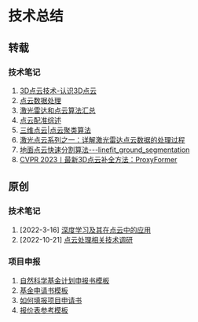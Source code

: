 # 技术总结

## 转载

### 技术笔记

1. [3D点云技术-认识3D点云](https://zhuanlan.zhihu.com/p/647670279)
1. [点云数据处理](https://zhuanlan.zhihu.com/p/498892147)
1. [激光雷达和点云算法汇总](https://zhuanlan.zhihu.com/p/642478746)
1. [点云配准综述](https://zhuanlan.zhihu.com/p/91275450)
1. [三维点云|点云聚类算法](https://zhuanlan.zhihu.com/p/663822053)
2. [激光点云系列之一：详解激光雷达点云数据的处理过程](https://zhuanlan.zhihu.com/p/608099266)
3. [地面点云快速分割算法---linefit_ground_segmentation](https://zhuanlan.zhihu.com/p/123220950)
4. [CVPR 2023丨最新3D点云补全方法：ProxyFormer](https://zhuanlan.zhihu.com/p/648163549)

## 原创

### 技术笔记

1. [2022-3-16] [深度学习及其在点云中的应用](./technical-reports/深度学习及其在点云中的应用.pptx)
1. [2022-10-21] [点云处理相关技术调研](./technical-reports/点云处理相关技术调研.docx)

### 项目申报

1. [自然科学基金计划申报书模板](https://drive.google.com/drive/folders/11yq8Zo_9piDUfTIQffNvuiPw5H7Br05o?usp=drive_link)
1. [基金申请书模板](https://drive.google.com/drive/folders/11yq8Zo_9piDUfTIQffNvuiPw5H7Br05o?usp=drive_link)
1. [如何填报项目申请书](https://drive.google.com/drive/folders/11yq8Zo_9piDUfTIQffNvuiPw5H7Br05o?usp=drive_link)
1. [报价表参考模板](https://drive.google.com/drive/folders/11yq8Zo_9piDUfTIQffNvuiPw5H7Br05o?usp=drive_link)